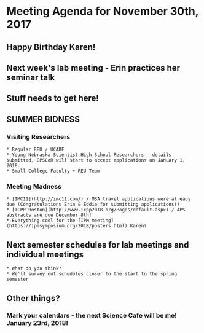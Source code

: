 # Meeting Agenda for November 30th, 2017

## Happy Birthday Karen!

## Next week's lab meeting - Erin practices her seminar talk

## Stuff needs to get here! 

## SUMMER BIDNESS

### Visiting Researchers

	* Regular REU / UCARE
	* Young Nebraska Scientist High School Researchers - details submitted, EPSCoR will start to accept applications on January 1, 2018.
	* Small College Faculty + REU Team

### Meeting Madness

	* [IMC11](http://imc11.com/) / MSA travel applications were already due (Congratulations Erin & Eddie for submitting applications!)
	* [ICPP Boston](http://www.icpp2018.org/Pages/default.aspx) / APS abstracts are due December 8th!
	* Everything cool for the [IPM meeting](https://ipmsymposium.org/2018/posters.html) Karen?

## Next semester schedules for lab meetings and individual meetings

	* What do you think?
	* We'll survey out schedules closer to the start to the spring semester

## Other things?

### Mark your calendars - the next Science Cafe will be me! January 23rd, 2018!